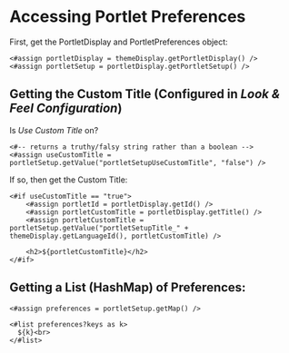 # Accessing Portlet Preferences

First, get the PortletDisplay and PortletPreferences object:
```
<#assign portletDisplay = themeDisplay.getPortletDisplay() />
<#assign portletSetup = portletDisplay.getPortletSetup() />
```

## Getting the Custom Title (Configured in _Look & Feel Configuration_)
Is _Use Custom Title_ on?
```
<#-- returns a truthy/falsy string rather than a boolean -->
<#assign useCustomTitle = portletSetup.getValue("portletSetupUseCustomTitle", "false") />
```
If so, then get the Custom Title:
```
<#if useCustomTitle == "true">
    <#assign portletId = portletDisplay.getId() />
    <#assign portletCustomTitle = portletDisplay.getTitle() />
    <#assign portletCustomTitle = portletSetup.getValue("portletSetupTitle_" + themeDisplay.getLanguageId(), portletCustomTitle) />

    <h2>${portletCustomTitle}</h2>
</#if>
```

## Getting a List (HashMap) of Preferences:
```
<#assign preferences = portletSetup.getMap() />

<#list preferences?keys as k>
  ${k}<br>
</#list>
```
